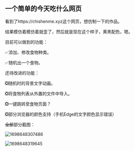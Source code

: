 ## 一个简单的今天吃什么网页

看到了https://chishenme.xyz这个网页，想仿制一下的作品。

结果模仿着模仿着就歪了，然后就是现在这个样子，黄黑配色，嗯。

目前可以做到的功能：

✅添加、修改食物种类。

✅随机出一个食物。

还待改进的功能：

❎随机时的背景文字动画。

❎将食物列表从外置的文件中导入。

❎一键跳转至食物页面？

❎部分浏览器的颜色支持（手机Edge的文字颜色显示错误）

~~全部~~部分截图：

![1698648307486](image/readme/1698648307486.png)

![1698648319645](image/readme/1698648319645.png)
